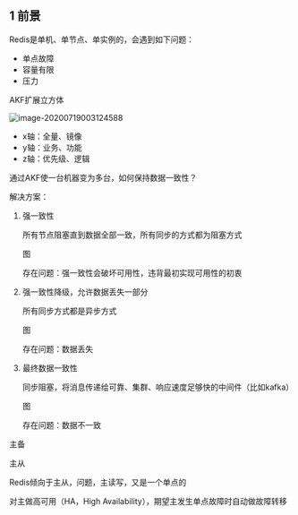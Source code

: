 ## 1 前景

Redis是单机、单节点、单实例的，会遇到如下问题：

- 单点故障
- 容量有限
- 压力

AKF扩展立方体

![image-20200719003124588](https://yeyangshu-picgo.oss-cn-shanghai.aliyuncs.com/img/image-20200719003124588.png)

- x轴：全量、镜像
- y轴：业务、功能
- z轴：优先级、逻辑

通过AKF使一台机器变为多台，如何保持数据一致性？

解决方案：

1. 强一致性

   所有节点阻塞直到数据全部一致，所有同步的方式都为阻塞方式

   图

   存在问题：强一致性会破坏可用性，违背最初实现可用性的初衷

2. 强一致性降级，允许数据丢失一部分

   所有同步方式都是异步方式

   图

   存在问题：数据丢失

3. 最终数据一致性

   同步阻塞，将消息传递给可靠、集群、响应速度足够快的中间件（比如kafka）

   图

   存在问题：数据不一致



主备

主从

Redis倾向于主从，问题，主读写，又是一个单点的

对主做高可用（HA，High Availability），期望主发生单点故障时自动做故障转移